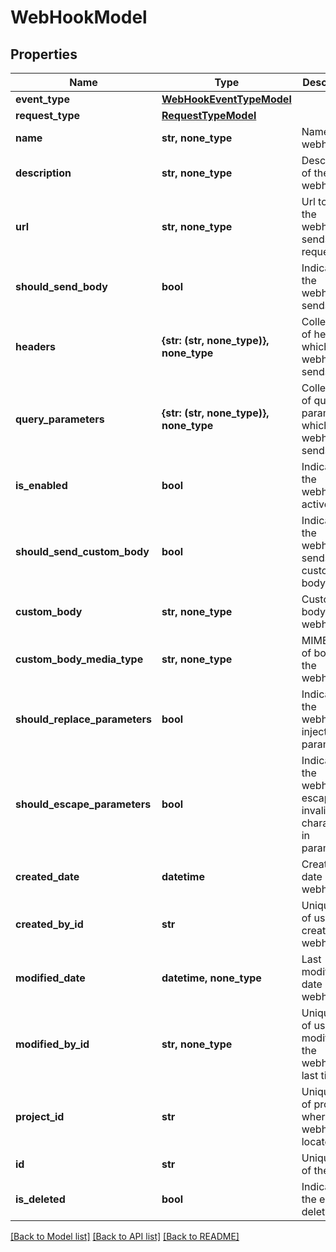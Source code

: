 # WebHookModel


## Properties
Name | Type | Description | Notes
------------ | ------------- | ------------- | -------------
**event_type** | [**WebHookEventTypeModel**](WebHookEventTypeModel.md) |  | 
**request_type** | [**RequestTypeModel**](RequestTypeModel.md) |  | 
**name** | **str, none_type** | Name of the webhook | [optional] 
**description** | **str, none_type** | Description of the webhook | [optional] 
**url** | **str, none_type** | Url to which the webhook sends request | [optional] 
**should_send_body** | **bool** | Indicates if the webhook sends body | [optional] 
**headers** | **{str: (str, none_type)}, none_type** | Collection of headers which the webhook sends | [optional] 
**query_parameters** | **{str: (str, none_type)}, none_type** | Collection of query parameters which the webhook sends | [optional] 
**is_enabled** | **bool** | Indicates if the webhook is active | [optional] 
**should_send_custom_body** | **bool** | Indicates if the webhook sends custom body | [optional] 
**custom_body** | **str, none_type** | Custom body of the webhook | [optional] 
**custom_body_media_type** | **str, none_type** | MIME type of body of the webhook | [optional] 
**should_replace_parameters** | **bool** | Indicates if the webhook injects parameters | [optional] 
**should_escape_parameters** | **bool** | Indicates if the webhook escapes invalid characters in parameters | [optional] 
**created_date** | **datetime** | Creation date of the webhook | [optional] 
**created_by_id** | **str** | Unique ID of user who created the webhook | [optional] 
**modified_date** | **datetime, none_type** | Last modification date of the webhook | [optional] 
**modified_by_id** | **str, none_type** | Unique ID of user who modified the webhook last time | [optional] 
**project_id** | **str** | Unique ID of project where the webhook is located | [optional] 
**id** | **str** | Unique ID of the entity | [optional] 
**is_deleted** | **bool** | Indicates if the entity is deleted | [optional] 

[[Back to Model list]](../README.md#documentation-for-models) [[Back to API list]](../README.md#documentation-for-api-endpoints) [[Back to README]](../README.md)


